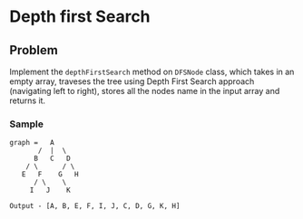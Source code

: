 # Depth first Search

## Problem
Implement the `depthFirstSearch` method on `DFSNode` class, which takes in an empty array, traveses the tree using Depth First Search approach (navigating left to right), stores all the nodes name in the input array and returns it.

### Sample
```
graph =   A
       /  |  \
      B   C   D
    / \      / \
   E   F    G   H
      / \    \
     I   J    K

Output - [A, B, E, F, I, J, C, D, G, K, H]
```